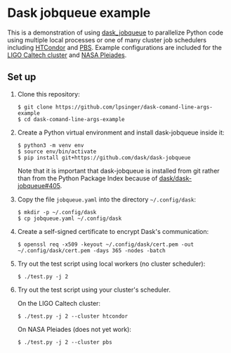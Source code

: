 # Dask jobqueue example

This is a demonstration of using [dask_jobqueue] to parallelize Python code
using multiple local processes or one of many cluster job schedulers including
[HTCondor] and [PBS]. Example configurations are included for the
[LIGO Caltech cluster] and [NASA Pleiades].

## Set up

1.  Clone this repository:

        $ git clone https://github.com/lpsinger/dask-comand-line-args-example
        $ cd dask-comand-line-args-example

2.  Create a Python virtual environment and install dask-jobqueue inside it:

        $ python3 -m venv env
        $ source env/bin/activate
        $ pip install git+https://github.com/dask/dask-jobqueue

    Note that it is important that dask-jobqueue is installed from git rather
    than from the Python Package Index because of [dask/dask-jobqueue#405].

3.  Copy the file `jobqueue.yaml` into the directory `~/.config/dask`:

        $ mkdir -p ~/.config/dask
        $ cp jobqueue.yaml ~/.config/dask

4.  Create a self-signed certificate to encrypt Dask's communication:

        $ openssl req -x509 -keyout ~/.config/dask/cert.pem -out ~/.config/dask/cert.pem -days 365 -nodes -batch

5.  Try out the test script using local workers (no cluster scheduler):

        $ ./test.py -j 2

6.  Try out the test script using your cluster's scheduler.

    On the LIGO Caltech cluster:

        $ ./test.py -j 2 --cluster htcondor

    On NASA Pleiades (does not yet work):

        $ ./test.py -j 2 --cluster pbs

[dask_jobqueue]: https://jobqueue.dask.org/
[HTCondor]: https://htcondor.readthedocs.io/
[PBS]: https://www.altair.com/pbs-professional/
[LIGO Caltech cluster]: https://computing.docs.ligo.org/guide/grid/
[NASA Pleiades]: https://www.nas.nasa.gov/hecc/
[dask/dask-jobqueue#405]: https://github.com/dask/dask-jobqueue/pull/405

